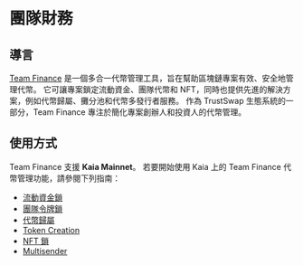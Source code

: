 # 團隊財務

## 導言<a id="introduction"></a>

[Team Finance](https://www.team.finance/about) 是一個多合一代幣管理工具，旨在幫助區塊鏈專案有效、安全地管理代幣。 它可讓專案鎖定流動資金、團隊代幣和 NFT，同時也提供先進的解決方案，例如代幣歸屬、攤分池和代幣多發行者服務。 作為 TrustSwap 生態系統的一部分，Team Finance 專注於簡化專案創辦人和投資人的代幣管理。

## 使用方式<a id="usage"></a>

Team Finance 支援 **Kaia Mainnet**。 若要開始使用 Kaia 上的 Team Finance 代幣管理功能，請參閱下列指南：

- [流動資金鎖](./liquidity-locks.md)
- [團隊令牌鎖](./team-token-locks.md)
- [代幣歸屬](./token-vesting.md)
- [Token Creation](./token-creation.md)
- [NFT 鎖](./nft-locks.md)
- [Multisender](./multisender.md)
